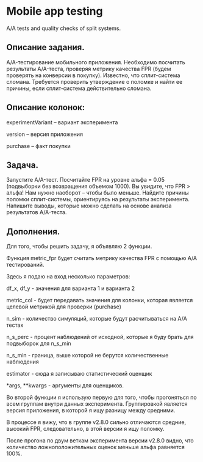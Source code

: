# Mobile app testing
A/A tests and quality checks of split systems.

## Описание задания.
А/А-тестирование мобильного приложения. Необходимо посчитать результаты A/A-теста, проверяя метрику качества FPR (будем проверять на конверсии в покупку). Известно, что сплит-система сломана. Требуется проверить утверждение о поломке и найти ее причины, если сплит-система действительно сломана.

## Описание колонок:
experimentVariant – вариант эксперимента

version – версия приложения

purchase – факт покупки

## Задача.
Запустите A/A-тест.
Посчитайте FPR на уровне альфа = 0.05 (подвыборки без возвращения объемом 1000). Вы увидите, что FPR > альфа! Нам нужно наоборот – чтобы было меньше.
Найдите причины поломки сплит-системы, ориентируясь на результаты эксперимента.
Напишите выводы, которые можно сделать на основе анализа результатов A/A-теста.

## Дополнения.
Для того, чтобы решить задачу, я объявляю 2 функции.

Функция metric_fpr будет считать метрику качества FPR с помощью А/А тестирований. 

Здесь я подаю на вход несколько параметров:

df_x, df_y - значения для варианта 1 и варианта 2

metric_col - будет передавать значения для колонки, которая является целевой метрикой для проверки (purchase)

n_sim - количество симуляций, которые будут расчитываться на А/А тестах

n_s_perc - процент наблюдений от исходной, которые я буду брать для подвыборок для n_s_min

n_s_min - граница, выше которой не берутся количественные наблюдения

estimator - сюда я записываю статистический оценщик

*args, **kwargs - аргументы для оценщиков.

Во второй функции я использую первую для того, чтобы прогоняться по всем группам внутри данных эксперимента.
Группировкой является версия приложения, в которой я ищу разницу между средними.

В процессе я вижу, что в группе v2.8.0 сильно отличаются средние, высокий FPR, следовательно, в этой версии я ищу поломку.

После прогона по двум веткам эксперимента версии v2.8.0 видно, что количество ложноположительных оценок меньше альфа равняется 100%.
